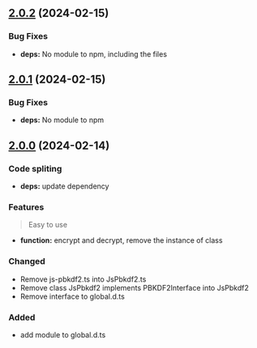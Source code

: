 ## [2.0.2](https://github.com/xkid1/js-pbkdf2/compare/v2.0.1...v2.0.2) (2024-02-15)

### Bug Fixes

* **deps:** No module to npm, including the files

## [2.0.1](https://github.com/xkid1/js-pbkdf2/compare/v2.0.1...v2.0.2) (2024-02-15)

### Bug Fixes
* **deps:** No module to npm
  

## [2.0.0](hhttps://github.com/xkid1/js-pbkdf2/compare/v1.1.5...v2.0.0) (2024-02-14)


### Code spliting

* **deps:** update dependency
  
### Features

>  Easy to use

* **function:** encrypt and decrypt, remove the instance of class

### Changed
 - Remove js-pbkdf2.ts into JsPbkdf2.ts
 - Remove class JsPbkdf2 implements PBKDF2Interface into JsPbkdf2
 - Remove interface to global.d.ts
    

### Added
 - add module to global.d.ts
